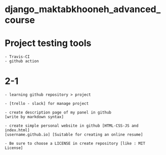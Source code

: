 # django_maktabkhooneh_advanced_course



# Project testing tools
    - Travis-CI
    - github action


# 2-1
    - learning github repository > project
    
    - [trello - slack] for manage project

    - create description page of my panel in github
    [write by markdown syntax]

    - create simple personal website in github [HTML-CSS-JS and index.html]
    [username.github.io] [Suitable for creating an online resume]

    - Be sure to choose a LICENSE in create repository [like : MIT License]


